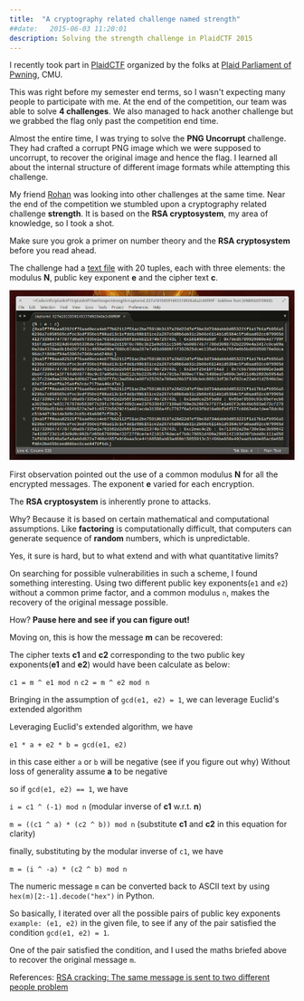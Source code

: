 ```yaml
---
title:  "A cryptography related challenge named strength"
##date:   2015-06-03 11:20:01
description: Solving the strength challenge in PlaidCTF 2015
---
```


I recently took part in [PlaidCTF](https://ctftime.org/event/185) organized by the folks at [Plaid Parliament of Pwning](https://ctftime.org/team/284), CMU.

This was right before my semester end terms, so I wasn't expecting many people to participate with me. At the end of the competition, our team was able to solve **4 challenges**. We also managed to hack another challenge but we grabbed the flag only past the competition end time.

Almost the entire time, I was trying to solve the **PNG Uncorrupt** challenge. They had crafted a corrupt PNG image which we were supposed to uncorrupt, to recover the original image and hence the flag. I learned all about the internal structure of different image formats while attempting this challenge.

My friend [Rohan](https://twitter.com/smartyrohan12) was looking into other challenges at the same time. Near the end of the competition we stumbled upon a cryptography related challenge **strength**. It is based on the **RSA cryptosystem**, my area of knowledge, so I took a shot.

Make sure you grok a primer on number theory and the **RSA cryptosystem** before you read ahead.

The challenge had a [text file](https://github.com/ctfs/write-ups-2015/blob/master/plaidctf-2015/crypto/strength/captured_827a1815859149337d928a8a2c88f89f) with 20 tuples, each with three elements: the modulus **N**, public key exponent **e** and the cipher text **c**.

![](/assets/images/content/strength_txtfile.png)

First observation pointed out the use of a common modulus **N** for all the encrypted messages. The exponent **e** varied for each encryption.

The **RSA cryptosystem** is inherently prone to attacks.

Why?
Because it is based on certain mathematical and computational assumptions. Like **factoring** is computationally difficult, that computers can generate sequence of **random** numbers, which is unpredictable.

Yes, it sure is hard, but to what extend and with what quantitative limits?

On searching for possible vulnerabilities in such a scheme, I found something interesting. Using two different public key exponents(`e1` and `e2`) without a common prime factor, and a common modulus `n`, makes the recovery of the original message possible.

How? **Pause here and see if you can figure out!**

Moving on, this is how the message **m** can be recovered:

The cipher texts **c1** and **c2** corresponding to the two public key exponents(**e1** and **e2**) would have been calculate as below:

```c1 = m ^ e1 mod n```
`c2 = m ^ e2 mod n`

Bringing in the assumption of `gcd(e1, e2) = 1`, we can leverage Euclid's extended algorithm

Leveraging Euclid's extended algorithm, we have

`e1 * a + e2 * b = gcd(e1, e2)`

in this case either `a` or `b` will be negative (see if you figure out why)
Without loss of generality assume **a** to be negative

so if `gcd(e1, e2) == 1`, we have

`i = c1 ^ (-1) mod n` (modular inverse of **c1** w.r.t. **n**)

`m = ((c1 ^ a) * (c2 ^ b)) mod n` (substitute **c1** and **c2** in this equation for clarity)

finally, substituting by the modular inverse of `c1`, we have

`m = (i ^ -a) * (c2 ^ b) mod n`

The numeric message `m` can be converted back to ASCII text by using `hex(m)[2:-1].decode("hex")` in Python.

So basically, I iterated over all the possible pairs of public key exponents `example: (e1, e2)` in the given file, to see if any of the pair satisfied the condition `gcd(e1, e2) = 1`.

One of the pair satisfied the condition, and I used the maths briefed above to recover the original message `m`.

References: [RSA cracking: The same message is sent to two different people problem](http://crypto.stackexchange.com/questions/1614/rsa-cracking-the-same-message-is-sent-to-two-different-people-problem)
